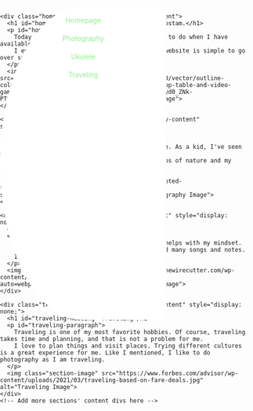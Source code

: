 
<!DOCTYPE html>
<html lang="en">
<head>
  <meta charset="UTF-8">
  <title>Rostam's Portfolio</title>
  <style>
    body {
      margin: 0;
      padding: 0;
      background-image: url('https://encrypted-tbn0.gstatic.com/images?q=tbn:ANd9GcQYv2tcunTyErYFNgv4cTbIb2fGxCu-uaVidw&usqp=CAU'); /* Replace with your background image URL */
      background-size: cover;
      background-position: center;
      background-attachment: fixed;
      height: 100vh;
      display: flex;
      justify-content: center;
      align-items: center;
    }

    #circle {
      position: relative;
      width: 600px;
      height: 600px;
      background-color: lightgreen;
      border-radius: 50%;
      overflow: hidden;
    }

    .curved-section {
      position: absolute;
      width: 300px;
      height: 600px;
      border-radius: 50% 0 0 50%;
      background-color: white;
      display: flex;
      flex-direction: column;
      justify-content: flex-start;
      align-items: center;
      padding: 20px;
      clip-path: polygon(0 0, 100% 0, 100% 100%, 0% 100%);
      color: lightgreen;
    }

    .section {
      margin-bottom: 20px;
      cursor: pointer;
    }

    .section-image {
      width: 200px;
      height: 200px;
      object-fit: cover;
      margin-bottom: 20px;
    }
  </style>
</head>
<body>
  <div id="circle">
    <div class="curved-section">
      <div class="section" onclick="navigate('Homepage')">Homepage</div>
      <div class="section" onclick="navigate('Photography')">Photography</div>
      <div class="section" onclick="navigate('Ukulele')">Ukulele</div>
      <div class="section" onclick="navigate('Traveling')">Traveling</div>
      <!-- Add more sections here -->
    </div>

    <div class="homepage-content" id="homepage-content">
      <h1 id="homepage-heading">Hello, my name is Rostam.</h1>
      <p id="homepage-paragraph">
        Today I want to share 3 hobbies that I like to do when I have available.
        I enjoy making websites like this and this website is simple to go over so enjoy while you are at it.
      </p>
      <img class="section-image" src="https://media.istockphoto.com/id/1222703360/vector/outline-colorful-doodle-hobbies-set-stay-home-concept-top-table-and-video-games-painting.jpg?s=612x612&w=0&k=20&c=X7CCSAmyd0_ZNk-PTvGNsd863U1am4aAy5spTcE2e5s=" alt="Homepage Image">
    </div>

    <div class="photography-content" id="photography-content" style="display: none;">
      <h1 id="photography-heading">Photography</h1>
      <p id="photography-paragraph">
        Photography is a very enjoyable hobby for me. As a kid, I've seen my mom do photography and that inspired me.
        Nowadays when I travel, I like to take photos of nature and my adventures.
      </p>
      <img class="section-image" src="https://encrypted-tbn0.gstatic.com/images?q=tbn:ANd9GcR3FcebDQM-sMX4zOU831yXbrDTR65eBOMFqQ&usqp=CAU" alt="Photography Image">
    </div>

    <div class="ukulele-content" id="ukulele-content" style="display: none;">
      <h1 id="ukulele-heading">Ukulele</h1>
      <p id="ukulele-paragraph">
        Playing the Ukulele in my free time really helps with my mindset.
        I play it every day and have already learned many songs and notes.
        I recommend that you give it a try too!
      </p>
      <img class="section-image" src="https://cdn.thewirecutter.com/wp-content/media/2023/08/ukulele-2048px-9727.jpg?auto=webp&quality=75&width=1024" alt="Ukulele Image">
    </div>

    <div class="traveling-content" id="traveling-content" style="display: none;">
      <h1 id="traveling-heading">Traveling</h1>
      <p id="traveling-paragraph">
        Traveling is one of my most favorite hobbies. Of course, traveling takes time and planning, and that is not a problem for me.
        I love to plan things and visit places. Trying different cultures is a great experience for me. Like I mentioned, I like to do photography as I am traveling.
      </p>
      <img class="section-image" src="https://www.forbes.com/advisor/wp-content/uploads/2021/03/traveling-based-on-fare-deals.jpg" alt="Traveling Image">
    </div>
    <!-- Add more sections' content divs here -->

  </div>

  <script>
    let currentSection = 'Homepage'; // Initial section is set to Homepage

    function navigate(section) {
      document.getElementById(currentSection.toLowerCase() + '-content').style.display = 'none'; // Hide current section
      document.getElementById(section.toLowerCase() + '-content').style.display = 'block'; // Show selected section

      if (section === 'Photography') {
        document.getElementById('homepage-heading').innerText = 'Photography';
        document.getElementById('homepage-paragraph').innerText = 
          'Photography is a very enjoyable hobby for me. As a kid, I\'ve seen my mom do photography and that inspired me. Nowadays when I travel, I like to take photos of nature and my adventures.';
      } else if (section === 'Ukulele') {
        document.getElementById('homepage-heading').innerText = 'Ukulele';
        document.getElementById('homepage-paragraph').innerText = 
          'Playing the Ukulele in my free time really helps with my mindset. I play it every day and have already learned many songs and notes. I recommend that you give it a try too!';
      } else if (section === 'Traveling') {
        document.getElementById('homepage-heading').innerText = 'Traveling';
        document.getElementById('homepage-paragraph').innerText = 
          'Traveling is one of my most favorite hobbies. Of course, traveling takes time and planning, and that is not a problem for me. I love to plan things and visit places. Trying different cultures is a great experience for me. Like I mentioned, I like to do photography as I am traveling.';
      } else if (section === 'Homepage') {
        document.getElementById('homepage-heading').innerText = 'Hello, my name is Rostam.';
        document.getElementById('homepage-paragraph').innerText = 
          'Today I want to share 3 hobbies that I like to do when I have available. I enjoy making websites like this and this website is simple to go over so enjoy while you are at it.';
      }

      currentSection = section; // Update the current section
    }
  </script>
</body>
</html>

